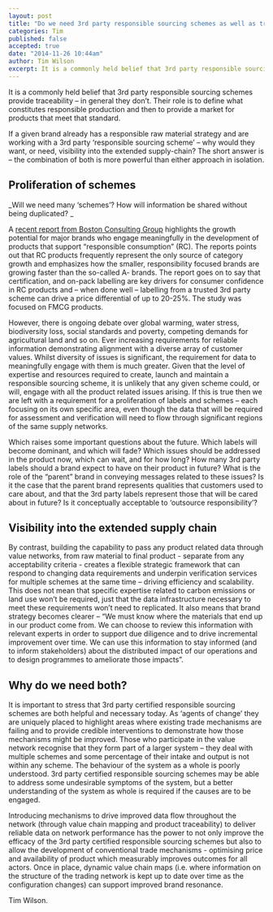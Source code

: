 ```yaml
---
layout: post
title: "Do we need 3rd party responsible sourcing schemes as well as traceability tools?"
categories: Tim
published: false
accepted: true
date: "2014-11-26 10:44am"
author: Tim Wilson
excerpt: It is a commonly held belief that 3rd party responsible sourcing schemes provide traceability – in general they don’t. Their role is to define what constitutes responsible production and then to provide a market for products that meet that standard.
---
```


It is a commonly held belief that 3rd party responsible sourcing schemes provide traceability – in general they don’t. Their role is to define what constitutes responsible production and then to provide a market for products that meet that standard.

If a given brand already has a responsible raw material strategy and are working with a 3rd party ‘responsible sourcing scheme’  – why would they want, or need, visibility into the extended supply-chain?  The short answer is – the combination of both is more powerful than either approach in isolation. 

## Proliferation of schemes
_Will we need many ‘schemes’? How will information be shared without being duplicated? _

A [recent report from Boston Consulting Group](https://www.bcgperspectives.com/content/articles/consumer_products_sustainability_when_social_responsibility_leads_growth/?utm_source=Master+List&utm_campaign=b8f2d07db0-BCG+July+2014&utm_medium=email&utm_term=0_92af8574fc-b8f2d07db0-5772869) highlights the growth potential for major brands who engage meaningfully in the development of products that support “responsible consumption” (RC). The reports points out that RC products frequently represent the only source of category growth and emphasizes how the smaller, responsibility focused brands are growing faster than the so-called A- brands. The report goes on to say that certification, and on-pack labelling are key drivers for consumer confidence in RC products and – when done well – labelling from a trusted 3rd party scheme can drive a price differential of up to 20-25%. The study was focused on FMCG products.

However, there is ongoing debate over global warming, water stress, biodiversity loss, social standards and poverty, competing demands for agricultural land and so on. Ever increasing requirements for reliable information demonstrating alignment with a diverse array of customer values. Whilst diversity of issues is significant, the requirement for data to meaningfully engage with them is much greater. Given that the level of expertise and resources required to create, launch and maintain a responsible sourcing scheme, it is unlikely that any given scheme could, or will, engage with all the product related issues arising. If this is true then we are left with a requirement for a proliferation of labels and schemes – each focusing on its own specific area, even though the data that will be required for assessment and verification will need to flow through significant regions of the same supply networks.

Which raises some important questions about the future. Which labels will become dominant, and which will fade? Which issues should be addressed in the product now, which can wait, and for how long? How many 3rd party labels should a brand expect to have on their product in future? What is the role of the “parent” brand in conveying messages related to these issues? Is it the case that the parent brand represents qualities that customers used to care about, and that the 3rd party labels represent those that will be cared about in future? Is it conceptually acceptable to ‘outsource responsibility’?

## Visibility into the extended supply chain
By contrast, building the capability to pass any product related data through value networks, from raw material to final product - separate from any acceptability criteria - creates a flexible strategic framework that can respond to changing data requirements and underpin verification services for multiple schemes at the same time – driving efficiency and scalability. This does not mean that specific expertise related to carbon emissions or land use won’t be required, just that the data infrastructure necessary to meet these requirements won’t need to replicated. It also means that brand strategy becomes clearer – “We must know where the materials that end up in our product come from. We can choose to review this information with relevant experts in order to support due diligence and to drive incremental improvement over time. We can use this information to stay informed (and to inform stakeholders) about the distributed impact of our operations and to design programmes to ameliorate those impacts”.

## Why do we need both?
It is important to stress that 3rd party certified responsible sourcing schemes are both helpful and necessary today. As ‘agents of change’ they are uniquely placed to highlight areas where existing trade mechanisms are failing and to provide credible interventions to demonstrate how those mechanisms might be improved. Those who participate in the value network recognise that they form part of a larger system – they deal with multiple schemes and some percentage of their intake and output is not within any scheme. The behaviour of the system as a whole is poorly understood. 3rd party certified responsible sourcing schemes may be able to address some undesirable symptoms of the system, but a better understanding of the system as whole is required if the causes are to be engaged.

Introducing mechanisms to drive improved data flow throughout the network (through value chain mapping and product traceability) to deliver reliable data on network performance has the power to not only improve the efficacy of the 3rd party certified responsible sourcing schemes but also to allow the development of conventional trade mechanisms - optimising price and availability of product which measurably improves outcomes for all actors. Once in place, dynamic value chain maps (i.e. where information on the structure of the trading network is kept up to date over time as the configuration changes) can support improved brand resonance.

Tim Wilson. 